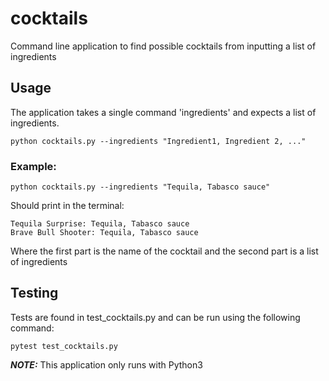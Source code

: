 # cocktails

Command line application to find possible cocktails from inputting a list of ingredients

## Usage

The application takes a single command 'ingredients' and expects a list of ingredients. 
```
python cocktails.py --ingredients "Ingredient1, Ingredient 2, ..."
```

### Example:
```
python cocktails.py --ingredients "Tequila, Tabasco sauce"
```
Should print in the terminal:
```Your possible cocktails are:
Tequila Surprise: Tequila, Tabasco sauce
Brave Bull Shooter: Tequila, Tabasco sauce
```
Where the first part is the name of the cocktail and the second part is a list of ingredients

## Testing

Tests are found in test_cocktails.py and can be run using the following command:
```
pytest test_cocktails.py
```


**_NOTE:_** This application only runs with Python3